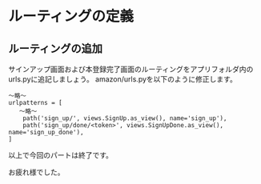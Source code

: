 # ルーティングの定義

## ルーティングの追加
サインアップ画面および本登録完了画面のルーティングをアプリフォルダ内のurls.pyに追記しましょう。
amazon/urls.pyを以下のように修正します。

```
〜略〜
urlpatterns = [
   〜略〜
    path('sign_up/', views.SignUp.as_view(), name='sign_up'),
    path('sign_up/done/<token>', views.SignUpDone.as_view(), name='sign_up_done'),
]
```

以上で今回のパートは終了です。

お疲れ様でした。
